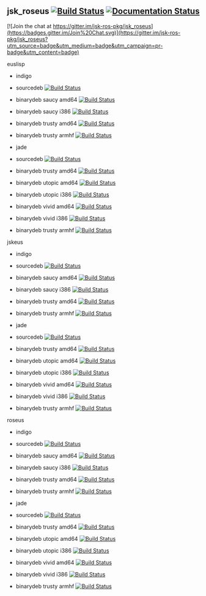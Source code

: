 jsk_roseus [![Build Status](https://travis-ci.org/jsk-ros-pkg/jsk_roseus.png?branch=master)](https://travis-ci.org/jsk-ros-pkg/jsk_roseus) [![Documentation Status](https://readthedocs.org/projects/euslisp-docs/badge/?version=latest)](http://euslisp-docs.readthedocs.org/en/latest/roseus/)
----------

[![Join the chat at https://gitter.im/jsk-ros-pkg/jsk_roseus](https://badges.gitter.im/Join%20Chat.svg)](https://gitter.im/jsk-ros-pkg/jsk_roseus?utm_source=badge&utm_medium=badge&utm_campaign=pr-badge&utm_content=badge)

euslisp

- indigo
 - sourcedeb [![Build Status](http://jenkins.ros.org/buildStatus/icon?job=ros-indigo-euslisp_sourcedeb)](http://jenkins.ros.org/job/ros-indigo-euslisp_sourcedeb/)
 - binarydeb saucy amd64 [![Build Status](http://jenkins.ros.org/buildStatus/icon?job=ros-indigo-euslisp_binarydeb_saucy_amd64)](http://jenkins.ros.org/job/ros-indigo-euslisp_binarydeb_saucy_amd64/)
 - binarydeb saucy i386 [![Build Status](http://jenkins.ros.org/buildStatus/icon?job=ros-indigo-euslisp_binarydeb_saucy_i386)](http://jenkins.ros.org/job/ros-indigo-euslisp_binarydeb_saucy_i386/)
 - binarydeb trusty amd64 [![Build Status](http://jenkins.ros.org/buildStatus/icon?job=ros-indigo-euslisp_binarydeb_trusty_amd64)](http://jenkins.ros.org/job/ros-indigo-euslisp_binarydeb_trusty_amd64/)
 - binarydeb trusty armhf [![Build Status](http://54.183.26.131:8080/buildStatus/icon?job=Ibin_arm_uThf__euslisp__ubuntu_trusty_armhf__binary)](http://54.183.26.131:8080/job/Ibin_arm_uThf__euslisp__ubuntu_trusty_armhf__binary/)

- jade
 - sourcedeb [![Build Status](http://jenkins.ros.org/buildStatus/icon?job=ros-jade-euslisp_sourcedeb)](http://jenkins.ros.org/job/ros-jade-euslisp_sourcedeb/)
 - binarydeb trusty amd64 [![Build Status](http://jenkins.ros.org/buildStatus/icon?job=ros-jade-euslisp_binarydeb_trusty_amd64)](http://jenkins.ros.org/job/ros-jade-euslisp_binarydeb_trusty_amd64/)
 - binarydeb utopic amd64 [![Build Status](http://jenkins.ros.org/buildStatus/icon?job=ros-jade-euslisp_binarydeb_utopic_amd64)](http://jenkins.ros.org/job/ros-jade-euslisp_binarydeb_utopic_amd64/)
 - binarydeb utopic i386 [![Build Status](http://jenkins.ros.org/buildStatus/icon?job=ros-jade-euslisp_binarydeb_utopic_i386)](http://jenkins.ros.org/job/ros-jade-euslisp_binarydeb_utopic_i386/)
 - binarydeb vivid amd64 [![Build Status](http://jenkins.ros.org/buildStatus/icon?job=ros-jade-euslisp_binarydeb_vivid_amd64)](http://jenkins.ros.org/job/ros-jade-euslisp_binarydeb_vivid_amd64/)
 - binarydeb vivid i386 [![Build Status](http://jenkins.ros.org/buildStatus/icon?job=ros-jade-euslisp_binarydeb_vivid_i386)](http://jenkins.ros.org/job/ros-jade-euslisp_binarydeb_vivid_i386/)
 - binarydeb trusty armhf [![Build Status](http://54.183.26.131:8080/buildStatus/icon?job=Jbin_arm_uThf__euslisp__ubuntu_trusty_armhf__binary)](http://54.183.26.131:8080/job/Jbin_arm_uThf__euslisp__ubuntu_trusty_armhf__binary/)

jskeus

- indigo
 - sourcedeb [![Build Status](http://jenkins.ros.org/buildStatus/icon?job=ros-indigo-jskeus_sourcedeb)](http://jenkins.ros.org/job/ros-indigo-jskeus_sourcedeb/)
 - binarydeb saucy amd64 [![Build Status](http://jenkins.ros.org/buildStatus/icon?job=ros-indigo-jskeus_binarydeb_saucy_amd64)](http://jenkins.ros.org/job/ros-indigo-jskeus_binarydeb_saucy_amd64/)
 - binarydeb saucy i386 [![Build Status](http://jenkins.ros.org/buildStatus/icon?job=ros-indigo-jskeus_binarydeb_saucy_i386)](http://jenkins.ros.org/job/ros-indigo-jskeus_binarydeb_saucy_i386/)
 - binarydeb trusty amd64 [![Build Status](http://jenkins.ros.org/buildStatus/icon?job=ros-indigo-jskeus_binarydeb_trusty_amd64)](http://jenkins.ros.org/job/ros-indigo-jskeus_binarydeb_trusty_amd64/)
 - binarydeb trusty armhf [![Build Status](http://54.183.26.131:8080/buildStatus/icon?job=Ibin_arm_uThf__jskeus__ubuntu_trusty_armhf__binary)](http://54.183.26.131:8080/job/Ibin_arm_uThf__jskeus__ubuntu_trusty_armhf__binary/)

- jade
 - sourcedeb [![Build Status](http://jenkins.ros.org/buildStatus/icon?job=ros-jade-jskeus_sourcedeb)](http://jenkins.ros.org/job/ros-jade-jskeus_sourcedeb/)
 - binarydeb trusty amd64 [![Build Status](http://jenkins.ros.org/buildStatus/icon?job=ros-jade-jskeus_binarydeb_trusty_amd64)](http://jenkins.ros.org/job/ros-jade-jskeus_binarydeb_trusty_amd64/)
 - binarydeb utopic amd64 [![Build Status](http://jenkins.ros.org/buildStatus/icon?job=ros-jade-jskeus_binarydeb_utopic_amd64)](http://jenkins.ros.org/job/ros-jade-jskeus_binarydeb_utopic_amd64/)
 - binarydeb utopic i386 [![Build Status](http://jenkins.ros.org/buildStatus/icon?job=ros-jade-jskeus_binarydeb_utopic_i386)](http://jenkins.ros.org/job/ros-jade-jskeus_binarydeb_utopic_i386/)
 - binarydeb vivid amd64 [![Build Status](http://jenkins.ros.org/buildStatus/icon?job=ros-jade-jskeus_binarydeb_vivid_amd64)](http://jenkins.ros.org/job/ros-jade-jskeus_binarydeb_vivid_amd64/)
 - binarydeb vivid i386 [![Build Status](http://jenkins.ros.org/buildStatus/icon?job=ros-jade-jskeus_binarydeb_vivid_i386)](http://jenkins.ros.org/job/ros-jade-jskeus_binarydeb_vivid_i386/)
 - binarydeb trusty armhf [![Build Status](http://54.183.26.131:8080/buildStatus/icon?job=Jbin_arm_uThf__jskeus__ubuntu_trusty_armhf__binary)](http://54.183.26.131:8080/job/Jbin_arm_uThf__jskeus__ubuntu_trusty_armhf__binary/)

roseus

- indigo
 - sourcedeb [![Build Status](http://jenkins.ros.org/buildStatus/icon?job=ros-indigo-roseus_sourcedeb)](http://jenkins.ros.org/job/ros-indigo-roseus_sourcedeb/)
 - binarydeb saucy amd64 [![Build Status](http://jenkins.ros.org/buildStatus/icon?job=ros-indigo-roseus_binarydeb_saucy_amd64)](http://jenkins.ros.org/job/ros-indigo-roseus_binarydeb_saucy_amd64/)
 - binarydeb saucy i386 [![Build Status](http://jenkins.ros.org/buildStatus/icon?job=ros-indigo-roseus_binarydeb_saucy_i386)](http://jenkins.ros.org/job/ros-indigo-roseus_binarydeb_saucy_i386/)
 - binarydeb trusty amd64 [![Build Status](http://jenkins.ros.org/buildStatus/icon?job=ros-indigo-roseus_binarydeb_trusty_amd64)](http://jenkins.ros.org/job/ros-indigo-roseus_binarydeb_trusty_amd64/)
 - binarydeb trusty armhf [![Build Status](http://54.183.26.131:8080/buildStatus/icon?job=Ibin_arm_uThf__roseus__ubuntu_trusty_armhf__binary)](http://54.183.26.131:8080/job/Ibin_arm_uThf__roseus__ubuntu_trusty_armhf__binary/)

- jade
 - sourcedeb [![Build Status](http://jenkins.ros.org/buildStatus/icon?job=ros-jade-roseus_sourcedeb)](http://jenkins.ros.org/job/ros-jade-roseus_sourcedeb/)
 - binarydeb trusty amd64 [![Build Status](http://jenkins.ros.org/buildStatus/icon?job=ros-jade-roseus_binarydeb_trusty_amd64)](http://jenkins.ros.org/job/ros-jade-roseus_binarydeb_trusty_amd64/)
 - binarydeb utopic amd64 [![Build Status](http://jenkins.ros.org/buildStatus/icon?job=ros-jade-roseus_binarydeb_utopic_amd64)](http://jenkins.ros.org/job/ros-jade-roseus_binarydeb_utopic_amd64/)
 - binarydeb utopic i386 [![Build Status](http://jenkins.ros.org/buildStatus/icon?job=ros-jade-roseus_binarydeb_utopic_i386)](http://jenkins.ros.org/job/ros-jade-roseus_binarydeb_utopic_i386/)
 - binarydeb vivid amd64 [![Build Status](http://jenkins.ros.org/buildStatus/icon?job=ros-jade-roseus_binarydeb_vivid_amd64)](http://jenkins.ros.org/job/ros-jade-roseus_binarydeb_vivid_amd64/)
 - binarydeb vivid i386 [![Build Status](http://jenkins.ros.org/buildStatus/icon?job=ros-jade-roseus_binarydeb_vivid_i386)](http://jenkins.ros.org/job/ros-jade-roseus_binarydeb_vivid_i386/)
 - binarydeb trusty armhf [![Build Status](http://54.183.26.131:8080/buildStatus/icon?job=Jbin_arm_uThf__roseus__ubuntu_trusty_armhf__binary)](http://54.183.26.131:8080/job/Jbin_arm_uThf__roseus__ubuntu_trusty_armhf__binary/)

